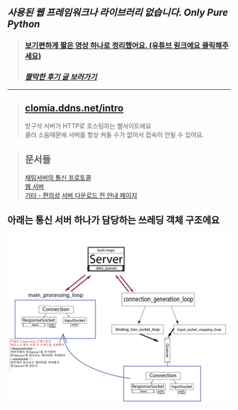 ## _사용된 웹 프레임워크나 라이브러리 없습니다. Only Pure Python_
> ### [보기편하게 짧은 영상 하나로 정리했어요. (유튜브 링크에요 클릭해주세요)](https://youtu.be/Vqp2ksNoa38)  
> ### [_**짤막한 후기 글 보러가기**_](https://nomadcoders.co/community/thread/495)
---
> ## [clomia.ddns.net/intro](http://clomia.ddns.net/intro)
> 방구석 서버가 HTTP로 호스팅하는 웹사이트에요  
> 쿨러 소음때문에 서버를 항상 켜둘 수가 없어서 접속이 안될 수 있어요.

> ## 문서들  
> [채팅서버의 통신 프로토콜](https://www.notion.so/cbf8c7e77a484323a3d386242178c7cf)  
> [웹 서버](https://www.notion.so/HTTP-465a3dbd109c44449d518c8ac952fb35)  
> [기타 - 편의성](https://www.notion.so/26bb7173e0dd4ddb845b4739f6887575)
> [서버 다운로드 전 안내 페이지](https://www.notion.so/43665ddb63a9437db1f1a56aa94236e0)
## 아래는 통신 서버 하나가 담당하는 쓰레딩 객체 구조에요
![](/img/쓰레딩객체.jpg)
